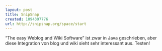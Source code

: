 ```yaml
---
layout: post
title: SnipSnap
created: 1094397776
url: http://snipsnap.org/space/start
---
```

“The easy Weblog and Wiki Software” ist zwar in Java geschrieben, aber
diese Integration von blog und wiki sieht sehr interessant aus. Testen!

